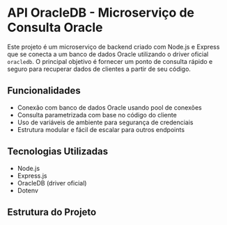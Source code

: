 # API OracleDB - Microserviço de Consulta Oracle

Este projeto é um microserviço de backend criado com Node.js e Express que se conecta a um banco de dados Oracle utilizando o driver oficial `oracledb`. O principal objetivo é fornecer um ponto de consulta rápido e seguro para recuperar dados de clientes a partir de seu código.

## Funcionalidades

- Conexão com banco de dados Oracle usando pool de conexões
- Consulta parametrizada com base no código do cliente
- Uso de variáveis de ambiente para segurança de credenciais
- Estrutura modular e fácil de escalar para outros endpoints

## Tecnologias Utilizadas

- Node.js
- Express.js
- OracleDB (driver oficial)
- Dotenv

## Estrutura do Projeto

